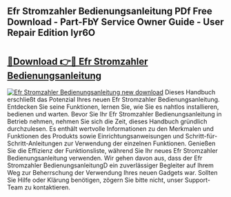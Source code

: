 ## Efr Stromzahler Bedienungsanleitung PDf Free Download - Part-FbY Service Owner Guide - User Repair Edition Iyr6O

# <h2><a href="http://df0rm0o.blite.top/?on=Efr+Stromzahler+Bedienungsanleitung">🔗Download 👉🔴 Efr Stromzahler Bedienungsanleitung</a></h2>

[![Efr Stromzahler Bedienungsanleitung new download](https://i.imgur.com/lujVjoI.png)](http://df0rm0o.blite.top/?on=Efr+Stromzahler+Bedienungsanleitung)
Dieses Handbuch erschließt das Potenzial Ihres neuen Efr Stromzahler Bedienungsanleitung. Entdecken Sie seine Funktionen, lernen Sie, wie Sie es nahtlos installieren, bedienen und warten. Bevor Sie Ihr Efr Stromzahler Bedienungsanleitung in Betrieb nehmen, nehmen Sie sich die Zeit, dieses Handbuch gründlich durchzulesen. Es enthält wertvolle Informationen zu den Merkmalen und Funktionen des Produkts sowie Einrichtungsanweisungen und Schritt-für-Schritt-Anleitungen zur Verwendung der einzelnen Funktionen. Genießen Sie die Effizienz der Funktionsliste, während Sie Ihr neues Efr Stromzahler Bedienungsanleitung verwenden. Wir gehen davon aus, dass der Efr Stromzahler BedienungsanleitungD ein zuverlässiger Begleiter auf Ihrem Weg zur Beherrschung der Verwendung Ihres neuen Gadgets war. Sollten Sie Hilfe oder Klärung benötigen, zögern Sie bitte nicht, unser Support-Team zu kontaktieren.
